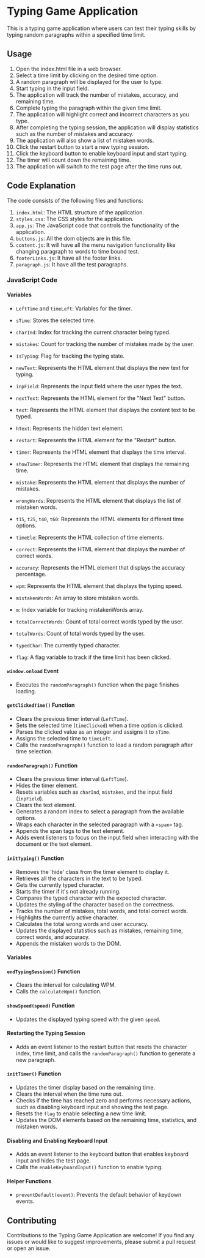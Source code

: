 # Typing Game Application

This is a typing game application where users can test their typing skills by typing random paragraphs within a specified time limit.

## Usage

1. Open the index.html file in a web browser.
2. Select a time limit by clicking on the desired time option.
3. A random paragraph will be displayed for the user to type.
4. Start typing in the input field.
5. The application will track the number of mistakes, accuracy, and remaining time.
6. Complete typing the paragraph within the given time limit.
7. The application will highlight correct and incorrect characters as you type.
8. After completing the typing session, the application will display statistics such as the number of mistakes and accuracy.
9. The application will also show a list of mistaken words.
10. Click the restart button to start a new typing session.
11. Click the keyboard button to enable keyboard input and start typing.
12. The timer will count down the remaining time.
13. The application will switch to the test page after the time runs out.

## Code Explanation

The code consists of the following files and functions:

1. `index.html`: The HTML structure of the application.
2. `styles.css`: The CSS styles for the application.
3. `app.js`: The JavaScript code that controls the functionality of the application.
4. `buttons.js`: All the dom objects are in this file.
5. `content.js`: It will have all the menu navigation functionality like changing paragraph to words to time bound test.
6. `footerLinks.js`: It have all the footer links.
7. `paragraph.js`: It have all the test paragraphs.

### JavaScript Code

#### Variables

- `LeftTime` and `timeLeft`: Variables for the timer.
- `sTime`: Stores the selected time.
- `charInd`: Index for tracking the current character being typed.
- `mistakes`: Count for tracking the number of mistakes made by the user.
- `isTyping`: Flag for tracking the typing state.
- `newText`: Represents the HTML element that displays the new text for typing.
- `inpField`: Represents the input field where the user types the text.
- `nextText`: Represents the HTML element for the "Next Text" button.
- `text`: Represents the HTML element that displays the content text to be typed.
- `hText`: Represents the hidden text element.
- `restart`: Represents the HTML element for the "Restart" button.
- `timer`: Represents the HTML element that displays the time interval.
- `showTimer`: Represents the HTML element that displays the remaining time.
- `mistake`: Represents the HTML element that displays the number of mistakes.
- `wrongWords`: Represents the HTML element that displays the list of mistaken words.
- `t15`, `t25`, `t40`, `t60`: Represents the HTML elements for different time options.
- `timeEle`: Represents the HTML collection of time elements.
- `correct`: Represents the HTML element that displays the number of correct words.
- `accuracy`: Represents the HTML element that displays the accuracy percentage.
- `wpm`: Represents the HTML element that displays the typing speed.

- `mistakenWords`: An array to store mistaken words.
- `m`: Index variable for tracking mistakenWords array.
- `totalCorrectWords`: Count of total correct words typed by the user.
- `totalWords`: Count of total words typed by the user.
- `typedChar`: The currently typed character.
- `flag`: A flag variable to track if the time limit has been clicked.



#### `window.onload` Event

- Executes the `randomParagraph()` function when the page finishes loading.

#### `getClickedTime()` Function

- Clears the previous timer interval (`LeftTime`).
- Sets the selected time (`timeClicked`) when a time option is clicked.
- Parses the clicked value as an integer and assigns it to `sTime`.
- Assigns the selected time to `timeLeft`.
- Calls the `randomParagraph()` function to load a random paragraph after time selection.

#### `randomParagraph()` Function

- Clears the previous timer interval (`LeftTime`).
- Hides the timer element.
- Resets variables such as `charInd`, `mistakes`, and the input field (`inpField`).
- Clears the text element.
- Generates a random index to select a paragraph from the available options.
- Wraps each character in the selected paragraph with a `<span>` tag.
- Appends the span tags to the text element.
- Adds event listeners to focus on the input field when interacting with the document or the text element.

#### `initTyping()` Function

- Removes the 'hide' class from the timer element to display it.
- Retrieves all the characters in the text to be typed.
- Gets the currently typed character.
- Starts the timer if it's not already running.
- Compares the typed character with the expected character.
- Updates the styling of the character based on the correctness.
- Tracks the number of mistakes, total words, and total correct words.
- Highlights the currently active character.
- Calculates the total wrong words and user accuracy.
- Updates the displayed statistics such as mistakes, remaining time, correct words, and accuracy.
- Appends the mistaken words to the DOM.




#### Variables


#### `endTypingSession()` Function

- Clears the interval for calculating WPM.
- Calls the `calculateWpm()` function.

#### `showSpeed(speed)` Function

- Updates the displayed typing speed with the given `speed`.

#### Restarting the Typing Session

- Adds an event listener to the restart button that resets the character index, time limit, and calls the `randomParagraph()` function to generate a new paragraph.

#### `initTimer()` Function

- Updates the timer display based on the remaining time.
- Clears the interval when the time runs out.
- Checks if the time has reached zero and performs necessary actions, such as disabling keyboard input and showing the test page.
- Resets the `flag` to enable selecting a new time limit.
- Updates the DOM elements based on the remaining time, statistics, and mistaken words.

#### Disabling and Enabling Keyboard Input

- Adds an event listener to the keyboard button that enables keyboard input and hides the test page.
- Calls the `enableKeyboardInput()` function to enable typing.

#### Helper Functions

- `preventDefault(event)`: Prevents the default behavior of keydown events.

## Contributing

Contributions to the Typing Game Application are welcome! If you find any issues or would like to suggest improvements, please submit a pull request or open an issue.
